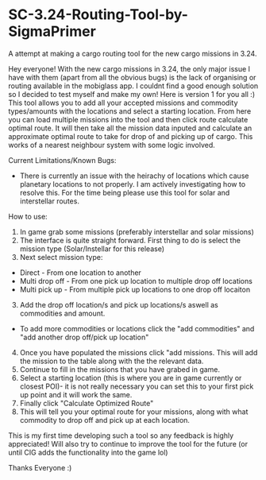 # SC-3.24-Routing-Tool-by-SigmaPrimer
A attempt at making a cargo routing tool for the new cargo missions in 3.24. 

Hey everyone! 
With the new cargo missions in 3.24, the only major issue I have with them (apart from all the obvious bugs) is the lack of organising or routing available in the mobiglass app. I couldnt find a good enough solution so I decided to test myself and make my own! Here is version 1 for you all :) This tool allows you to add all your accepted missions and commodity types/amounts with the locations and select a starting location. From here you can load multiple missions into the tool and then click route calculate optimal route. It will then take all the mission data inputed and calculate an approximate optimal route to take for drop of and picking up of cargo. This works of a nearest neighbour system with some logic involved. 

Current Limitations/Known Bugs:
- There is currently an issue with the heirachy of locations which cause planetary locations to not properly. I am actively investigating how to resolve this. For the time being please use this tool for solar and interstellar routes.

How to use: 
1. In game grab some missions (preferably interstellar and solar missions) 
2.  The interface is quite straight forward. First thing to do is select the mission type (Solar/Instellar for this release) 
3. Next select mission type:
- Direct - From one location to another
- Multi drop off - From one pick up location to multiple drop off locations
- Multi pick up - From multiple pick up locations to one drop off locaiton
3. Add the drop off location/s and pick up locations/s aswell as commodities and amount.
  - To add more commodities or locations click the "add commodities" and "add another drop off/pick up location" 
4. Once you have populated the missions click "add missions. This will add the mission to the table along with the the relevant data.
5. Continue to fill in the missions that you have grabed in game.
6. Select a starting location (this is where you are in game currently or closest POI)- it is not really necessary you can set this to your first pick up point and it will work the same. 
6. Finally click "Calculate Optimized Route"
7. This will tell you your optimal route for your missions, along with what commodity to drop off and pick up at each location.

This is my first time developing such a tool so any feedback is highly appreciated! Will also try to continue to improve the tool for the future (or until CIG adds the functionality into the game lol) 

Thanks Everyone :)

